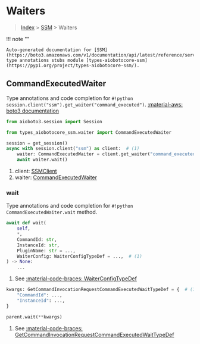 # Waiters

> [Index](../README.md) > [SSM](./README.md) > Waiters

!!! note ""

    Auto-generated documentation for [SSM](https://boto3.amazonaws.com/v1/documentation/api/latest/reference/services/ssm.html#SSM)
    type annotations stubs module [types-aiobotocore-ssm](https://pypi.org/project/types-aiobotocore-ssm/).

## CommandExecutedWaiter

Type annotations and code completion for `#!python session.client("ssm").get_waiter("command_executed")`.
[:material-aws: boto3 documentation](https://boto3.amazonaws.com/v1/documentation/api/latest/reference/services/ssm.html#SSM.Waiter.CommandExecuted)

```python title="Usage example"
from aioboto3.session import Session

from types_aiobotocore_ssm.waiter import CommandExecutedWaiter

session = get_session()
async with session.client("ssm") as client:  # (1)
    waiter: CommandExecutedWaiter = client.get_waiter("command_executed")  # (2)
    await waiter.wait()
```

1. client: [SSMClient](./client.md)
2. waiter: [CommandExecutedWaiter](./waiters.md#commandexecutedwaiter)


### wait

Type annotations and code completion for `#!python CommandExecutedWaiter.wait` method.

```python title="Method definition"
await def wait(
    self,
    *,
    CommandId: str,
    InstanceId: str,
    PluginName: str = ...,
    WaiterConfig: WaiterConfigTypeDef = ...,  # (1)
) -> None:
    ...
```

1. See [:material-code-braces: WaiterConfigTypeDef](./type_defs.md#waiterconfigtypedef) 


```python title="Usage example with kwargs"
kwargs: GetCommandInvocationRequestCommandExecutedWaitTypeDef = {  # (1)
    "CommandId": ...,
    "InstanceId": ...,
}

parent.wait(**kwargs)
```

1. See [:material-code-braces: GetCommandInvocationRequestCommandExecutedWaitTypeDef](./type_defs.md#getcommandinvocationrequestcommandexecutedwaittypedef) 

